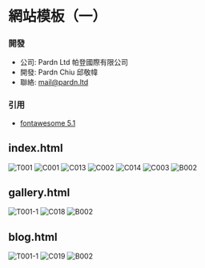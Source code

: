# 網站模板（一）

### 開發

- 公司: Pardn Ltd 帕登國際有限公司
- 開發: Pardn Chiu 邱敬幃
- 聯絡: mail@pardn.ltd

### 引用

- [fontawesome 5.1](https://fontawesome.com)

## index.html

![T001](./preview/T001.png)
![C001](./preview/C001.png)
![C013](./preview/C013.png)
![C002](./preview/C002.png)
![C014](./preview/C014.png)
![C003](./preview/C003.png)
![B002](./preview/B002.png)

## gallery.html

![T001-1](./preview/T001-1.png)
![C018](./preview/C018.png)
![B002](./preview/B002.png)

## blog.html

![T001-1](./preview/T001-1.png)
![C019](./preview/C019.png)
![B002](./preview/B002.png)

